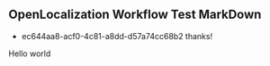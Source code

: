 ## OpenLocalization Workflow Test MarkDown
* ec644aa8-acf0-4c81-a8dd-d57a74cc68b2 
thanks!

Hello world